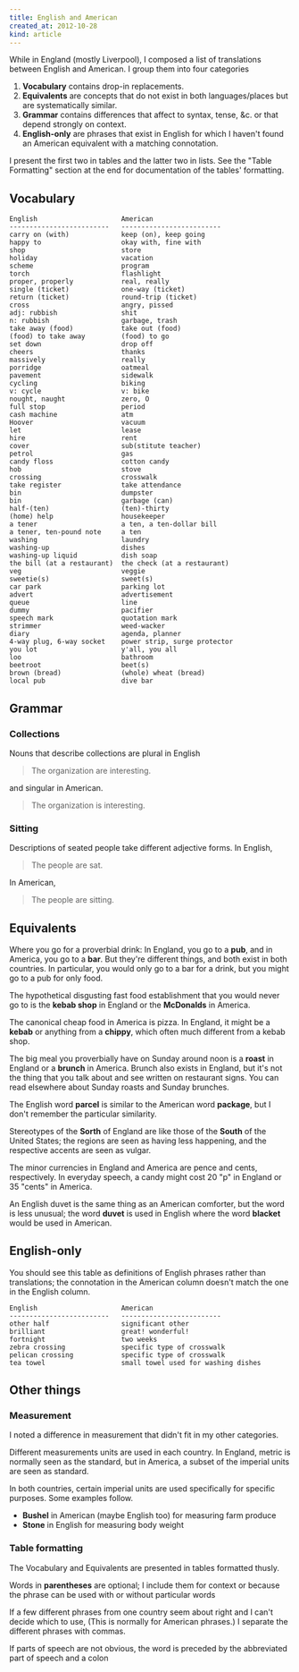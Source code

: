 ```yaml
---
title: English and American
created_at: 2012-10-28
kind: article
---
```


While in England (mostly Liverpool), I composed a list of translations between
English and American. I group them into four categories

  1. **Vocabulary** contains drop-in replacements.
  2. **Equivalents** are concepts that do not exist in both languages/places
    but are systematically similar.
  3. **Grammar** contains differences that affect to syntax, tense, &c.
    or that depend strongly on context.
  4. **English-only** are phrases that exist in English for which I haven't
    found an American equivalent with a matching connotation.

I present the first two in tables and the latter two in lists. See the
"Table Formatting" section at the end for documentation of the tables' formatting.

## Vocabulary

    English                     American
    -------------------------   -------------------------
    carry on (with)             keep (on), keep going
    happy to                    okay with, fine with
    shop                        store
    holiday                     vacation
    scheme                      program
    torch                       flashlight
    proper, properly            real, really
    single (ticket)             one-way (ticket)
    return (ticket)             round-trip (ticket)
    cross                       angry, pissed
    adj: rubbish                shit
    n: rubbish                  garbage, trash
    take away (food)            take out (food)
    (food) to take away         (food) to go
    set down                    drop off
    cheers                      thanks
    massively                   really
    porridge                    oatmeal
    pavement                    sidewalk
    cycling                     biking
    v: cycle                    v: bike
    nought, naught              zero, O
    full stop                   period
    cash machine                atm
    Hoover                      vacuum
    let                         lease
    hire                        rent
    cover                       sub(stitute teacher)
    petrol                      gas
    candy floss                 cotton candy
    hob                         stove
    crossing                    crosswalk
    take register               take attendance
    bin                         dumpster
    bin                         garbage (can)
    half-(ten)                  (ten)-thirty
    (home) help                 housekeeper
    a tener                     a ten, a ten-dollar bill
    a tener, ten-pound note     a ten
    washing                     laundry
    washing-up                  dishes
    washing-up liquid           dish soap
    the bill (at a restaurant)  the check (at a restaurant)
    veg                         veggie
    sweetie(s)                  sweet(s)
    car park                    parking lot
    advert                      advertisement
    queue                       line
    dummy                       pacifier
    speech mark                 quotation mark
    strimmer                    weed-wacker
    diary                       agenda, planner
    4-way plug, 6-way socket    power strip, surge protector
    you lot                     y'all, you all
    loo                         bathroom
    beetroot                    beet(s)
    brown (bread)               (whole) wheat (bread)
    local pub                   dive bar

## Grammar

### Collections
Nouns that describe collections are plural in English

> The organization are interesting.

and singular in American.

> The organization is interesting.

### Sitting
Descriptions of seated people take different adjective forms. In English,

> The people are sat.

In American,

> The people are sitting.

## Equivalents
Where you go for a proverbial drink: In England, you go to a **pub**, and in
America, you go to a **bar**. But they're different things, and both exist in both
countries. In particular, you would only go to a bar for a drink, but you might
go to a pub for only food.

The hypothetical disgusting fast food establishment that you would never go to
is the **kebab shop** in England or the **McDonalds** in America.

The canonical cheap food in America is pizza. In England, it might be a
**kebab** or anything from a **chippy**, which often much different from a
kebab shop.

The big meal you proverbially have on Sunday around noon is a **roast** in
England or a **brunch** in America. Brunch also exists in England, but it's
not the thing that you talk about and see written on restaurant signs. You
can read elsewhere about Sunday roasts and Sunday brunches.

The English word **parcel** is similar to the American word **package**, but
I don't remember the particular similarity.

Stereotypes of the **Sorth** of England are like those of the **South** of the
United States; the regions are seen as having less happening, and the
respective accents are seen as vulgar.

The minor currencies in England and America are pence and cents, respectively. In
everyday speech, a candy might cost 20 "p" in England or 35 "cents" in America.

An English duvet is the same thing as an American comforter, but the word is
less unusual; the word **duvet** is used in English where the word **blacket**
would be used in American.

<!-- Check this one.
In American, lists must contain the word "and". In English, they do not need the
word "or". For example, the following phrase is appropriate in English but not
in American: "
-->

## English-only
You should see this table as definitions of English phrases rather than
translations; the connotation in the American column doesn't match the one
in the English column.

    English                     American
    -------------------------   -------------------------
    other half                  significant other
    brilliant                   great! wonderful!
    fortnight                   two weeks
    zebra crossing              specific type of crosswalk
    pelican crossing            specific type of crosswalk
    tea towel                   small towel used for washing dishes

## Other things

### Measurement
I noted a difference in measurement that didn't fit in my other categories.

Different measurements units are used in each country. In England, metric is
normally seen as the standard, but in America, a subset of the imperial units
are seen as standard.

In both countries, certain imperial units are used specifically for specific
purposes. Some examples follow.

* **Bushel** in American (maybe English too) for measuring farm produce
* **Stone** in English for measuring body weight

### Table formatting
The Vocabulary and Equivalents are presented in tables formatted thusly.

Words in **parentheses** are optional; I include them for context or because the
phrase can be used with or without particular words

If a few different phrases from one country seem about right and I can't decide
which to use, (This is normally for American phrases.) I separate the different
phrases with commas.

If parts of speech are not obvious, the word is preceded by the abbreviated part
of speech and a colon

